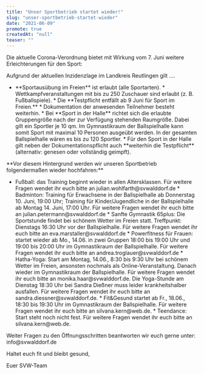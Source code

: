 ```yaml
---
title: "Unser Sportbetrieb startet wieder!"
slug: "unser-sportbetrieb-startet-wieder"
date: "2021-06-09"
promote: true
createdAt: "null"
teaser: ""
---
```

Die aktuelle Corona-Verordnung bietet mit Wirkung vom 7. Juni weitere Erleichterungen für den Sport:


Aufgrund der aktuellen Inzidenzlage im Landkreis Reutlingen gilt ….


<ul> 	<li>**Sportausübung im Freien** ist erlaubt (alle Sportarten).
* Wettkampfveranstaltungen mit bis zu 250 Zuschauer sind erlaubt (z. B. Fußballspiele).
* Die **Testpflicht entfällt ab 9 Juni für Sport im Freien.**
* Dokumentation der anwesenden Teilnehmer besteht weiterhin.
* Bei **Sport in der Halle** richtet sich die erlaubte Gruppengröße nach der zur Verfügung stehenden Raumgröße. Dabei gilt ein Sportler je 10 qm. Im Gymnastikraum der Ballspielhalle kann somit Sport mit maximal 10 Personen ausgeübt werden. In der gesamten Ballspielhalle wären es bis zu 120 Sportler.
* Für den Sport in der Halle gilt neben der Dokumentationspflicht auch **weiterhin die Testpflicht** (alternativ: genesen oder vollständig geimpft).</li> </ul>
**Vor diesem Hintergrund werden wir unseren Sportbetrieb folgendermaßen wieder hochfahren:**


<ul> 	<li>Fußball: das Training beginnt wieder in allen Altersklassen. Für weitere Fragen wendet ihr euch bitte an julian.wohlfarth@svwalddorf.de
* Badminton: Training für Erwachsene in der Ballspielhalle ab Donnerstag 10. Juni, 19:00 Uhr; Training für Kinder/Jugendliche in der Ballspielhalle ab Montag 14. Juni, 17:00 Uhr. Für weitere Fragen wendet ihr euch bitte an julian.petermann@svwalddorf.de
* Sanfte Gymnastik 65plus: Die Sportstunde findet bei schönem Wetter im Freien statt. Treffpunkt: Dienstags 16:30 Uhr vor der Ballspielhalle. Für weitere Fragen wendet ihr euch bitte an eva.marstaller@svwalddorf.de
* Powerfitness für Frauen: startet wieder ab Mo., 14.06. in zwei Gruppen 18:00 bis 19:00 Uhr und 19:00 bis 20:00 Uhr im Gymnastikraum der Ballspielhalle. Für weitere Fragen wendet ihr euch bitte an andrea.troglauer@svwalddorf.de
* Hatha-Yoga: Start am Montag, 14.06., 8:30 bis 9:30 Uhr bei schönem Wetter im Freien, ansonsten nochmals als Online-Veranstaltung. Danach wieder im Gymnastikraum der Ballspielhalle. Für weitere Fragen wendet ihr euch bitte an monika.haar@svwalddorf.de. Die Yoga-Stunde am Dienstag 18:30 Uhr bei Sandra Dießner muss leider krankheitshalber ausfallen. Für weitere Fragen wendet ihr euch bitte an sandra.diessner@svwalddorf.de.
* Fit&amp;Gesund startet ab Fr., 18.06., 18:30 bis 19:30 Uhr im Gymnastikraum der Ballspielhalle. Für weitere Fragen wendet ihr euch bitte an silvana.kern@web.de.
* Teendance: Start steht noch nicht fest. Für weitere Fragen wendet ihr euch bitte an silvana.kern@web.de.</li> </ul>
Weiter Fragen zu den Öffnungsschritten beantworten wir euch gerne unter: info@svwalddorf.de


Haltet euch fit und bleibt gesund,


Euer SVW-Team
